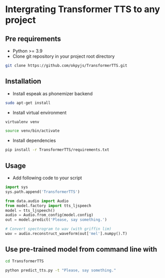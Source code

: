 # Intergrating Transformer TTS to any project

## Pre requirements
- Python >= 3.9
- Clone git repository in your project root directory
```bash
git clone https://github.com/okpyjs/TransformerTTS.git
```

## Installation
- Install espeak as phonemizer backend
```bash
sudo apt-get install 
```
- Install virtual environment
```bash
virtualenv venv
```
```bash
source venv/bin/activate
```
- Install dependencies
```bash
pip install -r TransformerTTS/requirements.txt
```

## Usage
- Add following code to your script
```python
import sys
sys.path.append('TransformerTTS')

from data.audio import Audio
from model.factory import tts_ljspeech
model = tts_ljspeech()
audio = Audio.from_config(model.config)
out = model.predict('Please, say something.')

# Convert spectrogram to wav (with griffin lim)
wav = audio.reconstruct_waveform(out['mel'].numpy().T)
```

## Use pre-trained model from command line with
```bash
cd TransformerTTS
```
```bash
python predict_tts.py -t "Please, say something."
```
